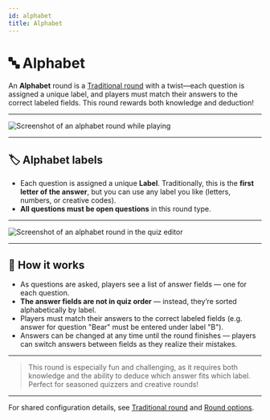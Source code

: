```yaml
---
id: alphabet
title: Alphabet
---
```


# 🔤 Alphabet

An **Alphabet** round is a [Traditional round](030-traditional.md) with a twist—each question is assigned a unique label, 
and players must match their answers to the correct labeled fields. This round rewards both knowledge and deduction!

---

![Screenshot of an alphabet round while playing](/images/round-modes/alphabet-answer-screen.png)

---

## 🏷️ Alphabet labels

- Each question is assigned a unique **Label**. Traditionally, this is the **first letter of the answer**, but you can use any label you like (letters, numbers, or creative codes).
- **All questions must be open questions** in this round type.

---

![Screenshot of an alphabet round in the quiz editor](/images/round-modes/alphabet-round.png)

---

## 📝 How it works

- As questions are asked, players see a list of answer fields — one for each question.
- **The answer fields are not in quiz order** — instead, they’re sorted alphabetically by label.
- Players must match their answers to the correct labeled fields (e.g. answer for question "Bear" must be entered under label "B").
- Answers can be changed at any time until the round finishes — players can switch answers between fields as they realize their mistakes.

---

> This round is especially fun and challenging, as it requires both knowledge and the ability to deduce which answer fits which label. Perfect for seasoned quizzers and creative rounds!

---

For shared configuration details, see [Traditional round](030-traditional.md) and [Round options](../editor/008-round-options.md).
